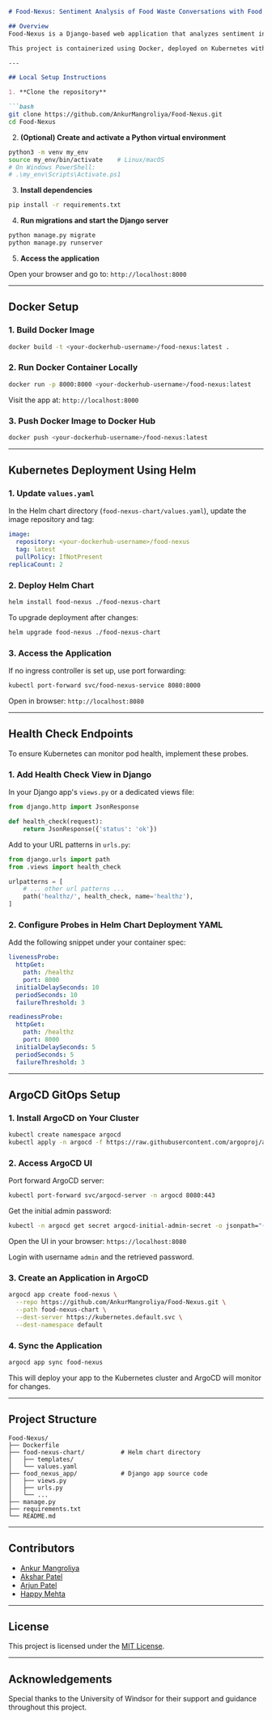 ````markdown
# Food-Nexus: Sentiment Analysis of Food Waste Conversations with Food Balance Data

## Overview
Food-Nexus is a Django-based web application that analyzes sentiment in conversations around food waste and hunger. It uses real food balance data from different countries to provide insights and visualizations about global food sustainability issues.

This project is containerized using Docker, deployed on Kubernetes with Helm charts, and uses ArgoCD for GitOps-style continuous deployment.

---

## Local Setup Instructions

1. **Clone the repository**

```bash
git clone https://github.com/AnkurMangroliya/Food-Nexus.git
cd Food-Nexus
````

2. **(Optional) Create and activate a Python virtual environment**

```bash
python3 -m venv my_env
source my_env/bin/activate    # Linux/macOS
# On Windows PowerShell:
# .\my_env\Scripts\Activate.ps1
```

3. **Install dependencies**

```bash
pip install -r requirements.txt
```

4. **Run migrations and start the Django server**

```bash
python manage.py migrate
python manage.py runserver
```

5. **Access the application**

Open your browser and go to:
`http://localhost:8000`

---

## Docker Setup

### 1. Build Docker Image

```bash
docker build -t <your-dockerhub-username>/food-nexus:latest .
```

### 2. Run Docker Container Locally

```bash
docker run -p 8000:8000 <your-dockerhub-username>/food-nexus:latest
```

Visit the app at:
`http://localhost:8000`

### 3. Push Docker Image to Docker Hub

```bash
docker push <your-dockerhub-username>/food-nexus:latest
```

---

## Kubernetes Deployment Using Helm

### 1. Update `values.yaml`

In the Helm chart directory (`food-nexus-chart/values.yaml`), update the image repository and tag:

```yaml
image:
  repository: <your-dockerhub-username>/food-nexus
  tag: latest
  pullPolicy: IfNotPresent
replicaCount: 2
```

### 2. Deploy Helm Chart

```bash
helm install food-nexus ./food-nexus-chart
```

To upgrade deployment after changes:

```bash
helm upgrade food-nexus ./food-nexus-chart
```

### 3. Access the Application

If no ingress controller is set up, use port forwarding:

```bash
kubectl port-forward svc/food-nexus-service 8080:8000
```

Open in browser:
`http://localhost:8080`

---

## Health Check Endpoints

To ensure Kubernetes can monitor pod health, implement these probes.

### 1. Add Health Check View in Django

In your Django app's `views.py` or a dedicated views file:

```python
from django.http import JsonResponse

def health_check(request):
    return JsonResponse({'status': 'ok'})
```

Add to your URL patterns in `urls.py`:

```python
from django.urls import path
from .views import health_check

urlpatterns = [
    # ... other url patterns ...
    path('healthz/', health_check, name='healthz'),
]
```

### 2. Configure Probes in Helm Chart Deployment YAML

Add the following snippet under your container spec:

```yaml
livenessProbe:
  httpGet:
    path: /healthz
    port: 8000
  initialDelaySeconds: 10
  periodSeconds: 10
  failureThreshold: 3

readinessProbe:
  httpGet:
    path: /healthz
    port: 8000
  initialDelaySeconds: 5
  periodSeconds: 5
  failureThreshold: 3
```

---

## ArgoCD GitOps Setup

### 1. Install ArgoCD on Your Cluster

```bash
kubectl create namespace argocd
kubectl apply -n argocd -f https://raw.githubusercontent.com/argoproj/argo-cd/stable/manifests/install.yaml
```

### 2. Access ArgoCD UI

Port forward ArgoCD server:

```bash
kubectl port-forward svc/argocd-server -n argocd 8080:443
```

Get the initial admin password:

```bash
kubectl -n argocd get secret argocd-initial-admin-secret -o jsonpath="{.data.password}" | base64 -d && echo
```

Open the UI in your browser:
`https://localhost:8080`

Login with username `admin` and the retrieved password.

### 3. Create an Application in ArgoCD

```bash
argocd app create food-nexus \
  --repo https://github.com/AnkurMangroliya/Food-Nexus.git \
  --path food-nexus-chart \
  --dest-server https://kubernetes.default.svc \
  --dest-namespace default
```

### 4. Sync the Application

```bash
argocd app sync food-nexus
```

This will deploy your app to the Kubernetes cluster and ArgoCD will monitor for changes.

---

## Project Structure

```
Food-Nexus/
├── Dockerfile
├── food-nexus-chart/          # Helm chart directory
│   ├── templates/
│   └── values.yaml
├── food_nexus_app/            # Django app source code
│   ├── views.py
│   ├── urls.py
│   └── ...
├── manage.py
├── requirements.txt
└── README.md
```

---

## Contributors

* [Ankur Mangroliya](https://github.com/AnkurMangroliya)
* [Akshar Patel](https://github.com/akshar2223)
* [Arjun Patel](https://github.com/Arjun100701)
* [Happy Mehta](https://github.com/HappyMehta)

---

## License

This project is licensed under the [MIT License](LICENSE).

---

## Acknowledgements

Special thanks to the University of Windsor for their support and guidance throughout this project.

```
```

